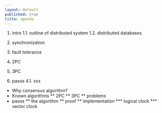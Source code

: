 ```yaml
---
layout: default
published: true
title: agenda
---
```


1. intro
1.1. outline of distributed system
1.2. distributed databases
2. synchronization
3. fault tolerance

2. 2PC
3. 3PC
4. paxos
4.1. xxx


* Why consensus algorithm?
* Known algorithms
** 2PC
** 3PC
** problems
* paxos
** the algorithm
** proof
** implementation
*** logical clock
*** vector clock

